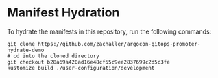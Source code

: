 # Manifest Hydration

To hydrate the manifests in this repository, run the following commands:

```shell
git clone https://github.com/zachaller/argocon-gitops-promoter-hydrate-demo
# cd into the cloned directory
git checkout b28a69a420ad16e48cf55c9ee2837699c2d5c3fe
kustomize build ./user-configuration/development
```
